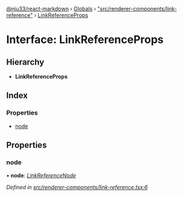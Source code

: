 [@nju33/react-markdown](../README.md) › [Globals](../globals.md) › ["src/renderer-components/link-reference"](../modules/_src_renderer_components_link_reference_.md) › [LinkReferenceProps](_src_renderer_components_link_reference_.linkreferenceprops.md)

# Interface: LinkReferenceProps

## Hierarchy

* **LinkReferenceProps**

## Index

### Properties

* [node](_src_renderer_components_link_reference_.linkreferenceprops.md#node)

## Properties

###  node

• **node**: *[LinkReferenceNode](_src_interfaces_.linkreferencenode.md)*

*Defined in [src/renderer-components/link-reference.tsx:6](https://github.com/nju33/react-markdown/blob/3861cd2/src/renderer-components/link-reference.tsx#L6)*
